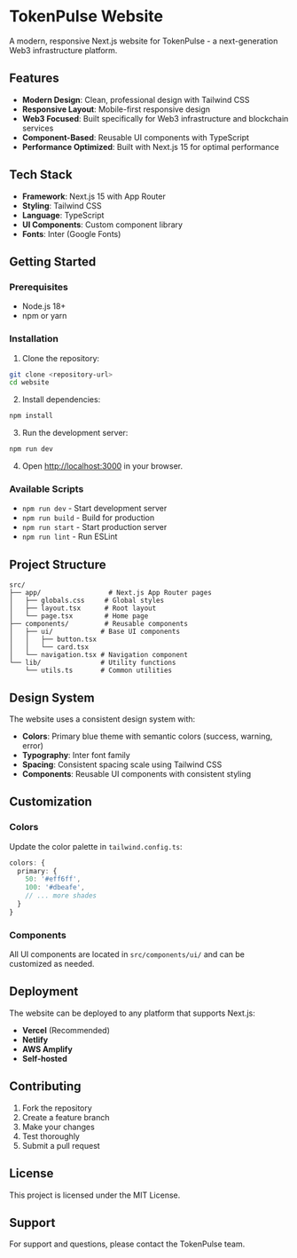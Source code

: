 # TokenPulse Website

A modern, responsive Next.js website for TokenPulse - a next-generation Web3 infrastructure platform.

## Features

- **Modern Design**: Clean, professional design with Tailwind CSS
- **Responsive Layout**: Mobile-first responsive design
- **Web3 Focused**: Built specifically for Web3 infrastructure and blockchain services
- **Component-Based**: Reusable UI components with TypeScript
- **Performance Optimized**: Built with Next.js 15 for optimal performance

## Tech Stack

- **Framework**: Next.js 15 with App Router
- **Styling**: Tailwind CSS
- **Language**: TypeScript
- **UI Components**: Custom component library
- **Fonts**: Inter (Google Fonts)

## Getting Started

### Prerequisites

- Node.js 18+ 
- npm or yarn

### Installation

1. Clone the repository:
```bash
git clone <repository-url>
cd website
```

2. Install dependencies:
```bash
npm install
```

3. Run the development server:
```bash
npm run dev
```

4. Open [http://localhost:3000](http://localhost:3000) in your browser.

### Available Scripts

- `npm run dev` - Start development server
- `npm run build` - Build for production
- `npm run start` - Start production server
- `npm run lint` - Run ESLint

## Project Structure

```
src/
├── app/                 # Next.js App Router pages
│   ├── globals.css     # Global styles
│   ├── layout.tsx      # Root layout
│   └── page.tsx        # Home page
├── components/         # Reusable components
│   ├── ui/            # Base UI components
│   │   ├── button.tsx
│   │   └── card.tsx
│   └── navigation.tsx # Navigation component
└── lib/               # Utility functions
    └── utils.ts       # Common utilities
```

## Design System

The website uses a consistent design system with:

- **Colors**: Primary blue theme with semantic colors (success, warning, error)
- **Typography**: Inter font family
- **Spacing**: Consistent spacing scale using Tailwind CSS
- **Components**: Reusable UI components with consistent styling

## Customization

### Colors
Update the color palette in `tailwind.config.ts`:

```typescript
colors: {
  primary: {
    50: '#eff6ff',
    100: '#dbeafe',
    // ... more shades
  }
}
```

### Components
All UI components are located in `src/components/ui/` and can be customized as needed.

## Deployment

The website can be deployed to any platform that supports Next.js:

- **Vercel** (Recommended)
- **Netlify**
- **AWS Amplify**
- **Self-hosted**

## Contributing

1. Fork the repository
2. Create a feature branch
3. Make your changes
4. Test thoroughly
5. Submit a pull request

## License

This project is licensed under the MIT License.

## Support

For support and questions, please contact the TokenPulse team.
